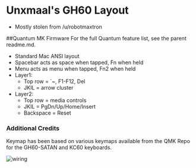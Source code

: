 Unxmaal's GH60 Layout
=====================
* Mostly stolen from /u/robotmaxtron

##Quantum MK Firmware
For the full Quantum feature list, see the parent readme.md.

* Standard Mac ANSI layout
* Spacebar acts as space when tapped, Fn when held
* Menu acts as menu when tapped, Fn2 when held
* Layer1:
  * Top row = `~, F1-F12, Del
  * JKIL = arrow cluster
* Layer2:
  * Top row = media controls
  * JKIL = PgDn/Up/Home/Insert
  * Backspace = Reset

### Additional Credits
Keymap has been based on various keymaps available from the QMK Repo for the GH60-SATAN and KC60 keyboards.

![wiring](https://i.imgur.com/8b8T1fQ.jpg)